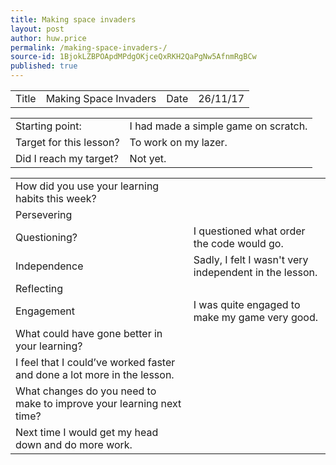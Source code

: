 ```yaml
---
title: Making space invaders 
layout: post
author: huw.price
permalink: /making-space-invaders-/
source-id: 1BjokLZBPOApdMPdgOKjceQxRKH2QaPgNw5AfnmRgBCw
published: true
---
```

<table>
  <tr>
    <td>Title</td>
    <td>Making Space Invaders</td>
    <td>Date</td>
    <td>26/11/17</td>
  </tr>
</table>


<table>
  <tr>
    <td>Starting point:</td>
    <td>I had made a simple game on scratch.</td>
  </tr>
  <tr>
    <td>Target for this lesson?</td>
    <td>To work on my lazer.</td>
  </tr>
  <tr>
    <td>Did I reach my target? </td>
    <td>Not yet.</td>
  </tr>
</table>


<table>
  <tr>
    <td>How did you use your learning habits this week?</td>
    <td></td>
  </tr>
  <tr>
    <td>Persevering</td>
    <td></td>
  </tr>
  <tr>
    <td>Questioning?</td>
    <td>I questioned what order the code would go.</td>
  </tr>
  <tr>
    <td>Independence</td>
    <td>Sadly, I felt I wasn't very independent in the lesson.</td>
  </tr>
  <tr>
    <td>Reflecting</td>
    <td></td>
  </tr>
  <tr>
    <td>Engagement</td>
    <td>I was quite engaged to make my game very good.</td>
  </tr>
  <tr>
    <td>What could have gone better in your learning?</td>
    <td></td>
  </tr>
  <tr>
    <td>I feel that I could’ve worked faster and done a lot more in the lesson.</td>
    <td></td>
  </tr>
  <tr>
    <td>What changes do you need to make to improve your learning next time?</td>
    <td></td>
  </tr>
  <tr>
    <td>Next time I would get my head down and do more work.</td>
    <td></td>
  </tr>
</table>


